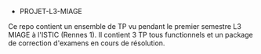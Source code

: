 * PROJET-L3-MIAGE 

Ce repo contient un ensemble de TP vu pendant le premier semestre L3 MIAGE  à l'ISTIC (Rennes 1).
Il contient 3 TP tous functionnels et un package de correction d'examens en cours de résolution.
